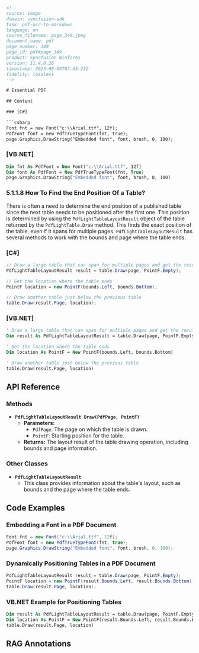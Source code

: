 ```html
<!-- 
source: image
domain: syncfusion-sdk
task: pdf-ocr-to-markdown
language: en
source_filename: page_349.jpeg
document_name: pdf
page_number: 349
page_id: pdf#page_349
product: Syncfusion Winforms
version: 11.4.0.26
timestamp: 2025-08-09T07:45:23Z
fidelity: lossless
-->

# Essential PDF

## Content

### [C#]

```csharp
Font fnt = new Font("c:\\Arial.ttf", 12f);
PdfFont font = new PdfTrueTypeFont(fnt, true);
page.Graphics.DrawString("Embedded font", font, brush, 0, 100);
```

### [VB.NET]

```vb
Dim fnt As PdfFont = New Font("c:\\Arial.ttf", 12f)
Dim font As PdfFont = New PdfTrueTypeFont(fnt, True)
page.Graphics.DrawString("Embedded font", font, brush, 0, 100)
```

### 5.1.1.8 How To Find the End Position Of a Table?

There is often a need to determine the end position of a published table since the next table needs to be positioned after the first one. This position is determined by using the `PdfLightTableLayoutResult` object of the table returned by the `PdfLightTable.Draw` method. This finds the exact position of the table, even if it spans for multiple pages. `PdfLightTableLayoutResult` has several methods to work with the bounds and page where the table ends.

### [C#]

```csharp
// Draw a large table that can span for multiple pages and get the result.
PdfLightTableLayoutResult result = table.Draw(page, PointF.Empty);

// Get the location where the table ends
PointF location = new PointF(bounds.Left, bounds.Bottom);

// Draw another table just below the previous table
table.Draw(result.Page, location);
```

### [VB.NET]

```vb
' Draw a large table that can span for multiple pages and get the result.
Dim result As PdfLightTableLayoutResult = table.Draw(page, PointF.Empty)

' Get the location where the table ends
Dim location As PointF = New PointF(bounds.Left, bounds.Bottom)

' Draw another table just below the previous table
table.Draw(result.Page, location)
```

## API Reference

### Methods

- **`PdfLightTableLayoutResult Draw(PdfPage, PointF)`**
  - **Parameters:**
    - `PdfPage`: The page on which the table is drawn.
    - `PointF`: Starting position for the table.
  - **Returns:** The layout result of the table drawing operation, including bounds and page information.

### Other Classes

- **`PdfLightTableLayoutResult`**
  - This class provides information about the table's layout, such as bounds and the page where the table ends.

## Code Examples

### Embedding a Font in a PDF Document

```csharp
Font fnt = new Font("c:\\Arial.ttf", 12f);
PdfFont font = new PdfTrueTypeFont(fnt, true);
page.Graphics.DrawString("Embedded font", font, brush, 0, 100);
```

### Dynamically Positioning Tables in a PDF Document

```csharp
PdfLightTableLayoutResult result = table.Draw(page, PointF.Empty);
PointF location = new PointF(result.Bounds.Left, result.Bounds.Bottom);
table.Draw(result.Page, location);
```

### VB.NET Example for Positioning Tables

```vb
Dim result As PdfLightTableLayoutResult = table.Draw(page, PointF.Empty)
Dim location As PointF = New PointF(result.Bounds.Left, result.Bounds.Bottom)
table.Draw(result.Page, location)
```

## RAG Annotations

<!-- tags: [Syncfusion Winforms, Essential PDF, PdfLightTable, PdfLightTableLayoutResult, TablePositioning, FontEmbedding] keywords: [PdfLightTable, PdfLightTableLayoutResult, Draw, Table, Positioning, Font, Embedding, MultiplePages] -->
```